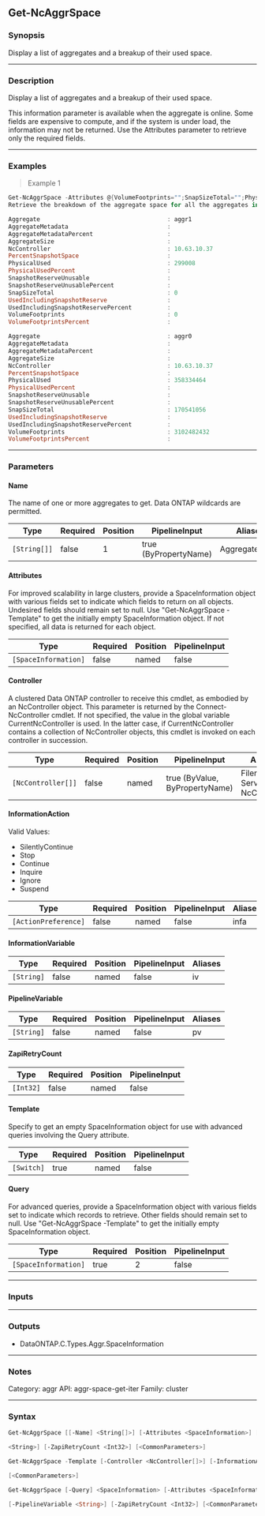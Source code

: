 Get-NcAggrSpace
---------------

### Synopsis
Display a list of aggregates and a breakup of their used space.

---

### Description

Display a list of aggregates and a breakup of their used space. 

This information parameter is available when the aggregate is online. Some fields are expensive to compute, and if the system is under load, the information may not be returned.  Use the Attributes parameter to retrieve only the required fields.

---

### Examples
> Example 1

```PowerShell
Get-NcAggrSpace -Attributes @{VolumeFootprints="";SnapSizeTotal="";PhysicalUsed=""}
Retrieve the breakdown of the aggregate space for all the aggregates in the cluster, retrieving only the desired fields.

Aggregate                                    : aggr1
AggregateMetadata                            :
AggregateMetadataPercent                     :
AggregateSize                                :
NcController                                 : 10.63.10.37
PercentSnapshotSpace                         :
PhysicalUsed                                 : 299008
PhysicalUsedPercent                          :
SnapshotReserveUnusable                      :
SnapshotReserveUnusablePercent               :
SnapSizeTotal                                : 0
UsedIncludingSnapshotReserve                 :
UsedIncludingSnapshotReservePercent          :
VolumeFootprints                             : 0
VolumeFootprintsPercent                      :

Aggregate                                    : aggr0
AggregateMetadata                            :
AggregateMetadataPercent                     :
AggregateSize                                :
NcController                                 : 10.63.10.37
PercentSnapshotSpace                         :
PhysicalUsed                                 : 358334464
PhysicalUsedPercent                          :
SnapshotReserveUnusable                      :
SnapshotReserveUnusablePercent               :
SnapSizeTotal                                : 170541056
UsedIncludingSnapshotReserve                 :
UsedIncludingSnapshotReservePercent          :
VolumeFootprints                             : 3102482432
VolumeFootprintsPercent                      :

```

---

### Parameters
#### **Name**
The name of one or more aggregates to get.  Data ONTAP wildcards are permitted.

|Type        |Required|Position|PipelineInput        |Aliases      |
|------------|--------|--------|---------------------|-------------|
|`[String[]]`|false   |1       |true (ByPropertyName)|AggregateName|

#### **Attributes**
For improved scalability in large clusters, provide a SpaceInformation object with various fields set to indicate which fields to return on all objects.  Undesired fields should remain set to null.  Use "Get-NcAggrSpace -Template" to get the initially empty SpaceInformation object.  If not specified, all data is returned for each object.

|Type                |Required|Position|PipelineInput|
|--------------------|--------|--------|-------------|
|`[SpaceInformation]`|false   |named   |false        |

#### **Controller**
A clustered Data ONTAP controller to receive this cmdlet, as embodied by an NcController object.  This parameter is returned by the Connect-NcController cmdlet.  If not specified, the value in the global variable CurrentNcController is used.  In the latter case, if CurrentNcController contains a collection of NcController objects, this cmdlet is invoked on each controller in succession.

|Type              |Required|Position|PipelineInput                 |Aliases                          |
|------------------|--------|--------|------------------------------|---------------------------------|
|`[NcController[]]`|false   |named   |true (ByValue, ByPropertyName)|Filer<br/>Server<br/>NcController|

#### **InformationAction**

Valid Values:

* SilentlyContinue
* Stop
* Continue
* Inquire
* Ignore
* Suspend

|Type                |Required|Position|PipelineInput|Aliases|
|--------------------|--------|--------|-------------|-------|
|`[ActionPreference]`|false   |named   |false        |infa   |

#### **InformationVariable**

|Type      |Required|Position|PipelineInput|Aliases|
|----------|--------|--------|-------------|-------|
|`[String]`|false   |named   |false        |iv     |

#### **PipelineVariable**

|Type      |Required|Position|PipelineInput|Aliases|
|----------|--------|--------|-------------|-------|
|`[String]`|false   |named   |false        |pv     |

#### **ZapiRetryCount**

|Type     |Required|Position|PipelineInput|
|---------|--------|--------|-------------|
|`[Int32]`|false   |named   |false        |

#### **Template**
Specify to get an empty SpaceInformation object for use with advanced queries involving the Query attribute.

|Type      |Required|Position|PipelineInput|
|----------|--------|--------|-------------|
|`[Switch]`|true    |named   |false        |

#### **Query**
For advanced queries, provide a SpaceInformation object with various fields set to indicate which records to retrieve.  Other fields should remain set to null.  Use "Get-NcAggrSpace -Template" to get the initially empty SpaceInformation object.

|Type                |Required|Position|PipelineInput|
|--------------------|--------|--------|-------------|
|`[SpaceInformation]`|true    |2       |false        |

---

### Inputs

---

### Outputs
* DataONTAP.C.Types.Aggr.SpaceInformation

---

### Notes
Category: aggr
API: aggr-space-get-iter
Family: cluster

---

### Syntax
```PowerShell
Get-NcAggrSpace [[-Name] <String[]>] [-Attributes <SpaceInformation>] [-Controller <NcController[]>] [-InformationAction <ActionPreference>] [-InformationVariable <String>] [-PipelineVariable 
```
```PowerShell
<String>] [-ZapiRetryCount <Int32>] [<CommonParameters>]
```
```PowerShell
Get-NcAggrSpace -Template [-Controller <NcController[]>] [-InformationAction <ActionPreference>] [-InformationVariable <String>] [-PipelineVariable <String>] [-ZapiRetryCount <Int32>] 
```
```PowerShell
[<CommonParameters>]
```
```PowerShell
Get-NcAggrSpace [-Query] <SpaceInformation> [-Attributes <SpaceInformation>] [-Controller <NcController[]>] [-InformationAction <ActionPreference>] [-InformationVariable <String>] 
```
```PowerShell
[-PipelineVariable <String>] [-ZapiRetryCount <Int32>] [<CommonParameters>]
```
